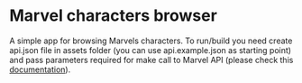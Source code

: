 # Marvel characters browser

A simple app for browsing Marvels characters.
To run/build you need create api.json file in assets folder (you can use api.example.json as starting point) and pass parameters required for make call to Marvel API
 (please check this [documentation](https://developer.marvel.com/documentation/authorization)).
